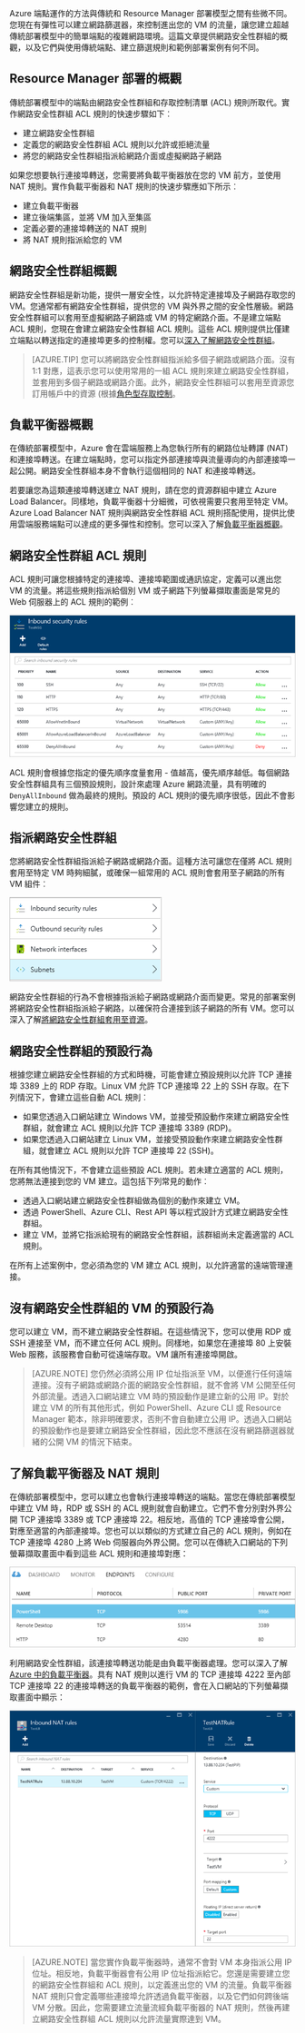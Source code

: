Azure 端點運作的方法與傳統和 Resource Manager 部署模型之間有些微不同。您現在有彈性可以建立網路篩選器，來控制進出您的 VM 的流量，讓您建立超越傳統部署模型中的簡單端點的複雜網路環境。這篇文章提供網路安全性群組的概觀，以及它們與使用傳統端點、建立篩選規則和範例部署案例有何不同。


## Resource Manager 部署的概觀
傳統部署模型中的端點由網路安全性群組和存取控制清單 (ACL) 規則所取代。實作網路安全性群組 ACL 規則的快速步驟如下︰

- 建立網路安全性群組
- 定義您的網路安全性群組 ACL 規則以允許或拒絕流量
- 將您的網路安全性群組指派給網路介面或虛擬網路子網路

如果您想要執行連接埠轉送，您需要將負載平衡器放在您的 VM 前方，並使用 NAT 規則。實作負載平衡器和 NAT 規則的快速步驟應如下所示︰

- 建立負載平衡器
- 建立後端集區，並將 VM 加入至集區
- 定義必要的連接埠轉送的 NAT 規則
- 將 NAT 規則指派給您的 VM


## 網路安全性群組概觀
網路安全性群組是新功能，提供一層安全性，以允許特定連接埠及子網路存取您的 VM。您通常都有網路安全性群組，提供您的 VM 與外界之間的安全性層級。網路安全性群組可以套用至虛擬網路子網路或 VM 的特定網路介面。不是建立端點 ACL 規則，您現在會建立網路安全性群組 ACL 規則。這些 ACL 規則提供比僅建立端點以轉送指定的連接埠更多的控制權。您可以[深入了解網路安全性群組](../articles/virtual-network/virtual-networks-nsg.md)。

> [AZURE.TIP] 您可以將網路安全性群組指派給多個子網路或網路介面。沒有 1:1 對應，這表示您可以使用常用的一組 ACL 規則來建立網路安全性群組，並套用到多個子網路或網路介面。此外，網路安全性群組可以套用至資源您訂用帳戶中的資源 (根據[角色型存取控制](../articles/active-directory/role-based-access-control-what-is.md)。


## 負載平衡器概觀
在傳統部署模型中，Azure 會在雲端服務上為您執行所有的網路位址轉譯 (NAT) 和連接埠轉送。在建立端點時，您可以指定外部連接埠與流量導向的內部連接埠一起公開。網路安全性群組本身不會執行這個相同的 NAT 和連接埠轉送。

若要讓您為這類連接埠轉送建立 NAT 規則，請在您的資源群組中建立 Azure Load Balancer。同樣地，負載平衡器十分細微，可依視需要只套用至特定 VM。Azure Load Balancer NAT 規則與網路安全性群組 ACL 規則搭配使用，提供比使用雲端服務端點可以達成的更多彈性和控制。您可以深入了解[負載平衡器概觀](../articles/load-balancer/load-balancer-overview.md)。


## 網路安全性群組 ACL 規則
ACL 規則可讓您根據特定的連接埠、連接埠範圍或通訊協定，定義可以進出您 VM 的流量。將這些規則指派給個別 VM 或子網路下列螢幕擷取畫面是常見的 Web 伺服器上的 ACL 規則的範例︰

![網路安全性群組 ACL 規則的清單](./media/virtual-machines-common-endpoints-in-resource-manager/example-acl-rules.png)

ACL 規則會根據您指定的優先順序度量套用 - 值越高，優先順序越低。每個網路安全性群組具有三個預設規則，設計來處理 Azure 網路流量，具有明確的 `DenyAllInbound` 做為最終的規則。預設的 ACL 規則的優先順序很低，因此不會影響您建立的規則。


## 指派網路安全性群組
您將網路安全性群組指派給子網路或網路介面。這種方法可讓您在僅將 ACL 規則套用至特定 VM 時夠細膩，或確保一組常用的 ACL 規則會套用至子網路的所有 VM 組件︰

![將 NSG 套用至網路介面或子網路](./media/virtual-machines-common-endpoints-in-resource-manager/apply-nsg-to-resources.png)

網路安全性群組的行為不會根據指派給子網路或網路介面而變更。常見的部署案例將網路安全性群組指派給子網路，以確保符合連接到該子網路的所有 VM。您可以深入了解[將網路安全性群組套用至資源](../virtual-nework/virtual-networks-nsg.md#associating-nsgs)。


## 網路安全性群組的預設行為
根據您建立網路安全性群組的方式和時機，可能會建立預設規則以允許 TCP 連接埠 3389 上的 RDP 存取。Linux VM 允許 TCP 連接埠 22 上的 SSH 存取。在下列情況下，會建立這些自動 ACL 規則︰

- 如果您透過入口網站建立 Windows VM，並接受預設動作來建立網路安全性群組，就會建立 ACL 規則以允許 TCP 連接埠 3389 (RDP)。
- 如果您透過入口網站建立 Linux VM，並接受預設動作來建立網路安全性群組，就會建立 ACL 規則以允許 TCP 連接埠 22 (SSH)。

在所有其他情況下，不會建立這些預設 ACL 規則。若未建立適當的 ACL 規則，您將無法連接到您的 VM 建立。這包括下列常見的動作︰

- 透過入口網站建立網路安全性群組做為個別的動作來建立 VM。
- 透過 PowerShell、Azure CLI、Rest API 等以程式設計方式建立網路安全性群組。
- 建立 VM，並將它指派給現有的網路安全性群組，該群組尚未定義適當的 ACL 規則。

在所有上述案例中，您必須為您的 VM 建立 ACL 規則，以允許適當的遠端管理連接。


## 沒有網路安全性群組的 VM 的預設行為
您可以建立 VM，而不建立網路安全性群組。在這些情況下，您可以使用 RDP 或 SSH 連接至 VM，而不建立任何 ACL 規則。同樣地，如果您在連接埠 80 上安裝 Web 服務，該服務會自動可從遠端存取。VM 讓所有連接埠開啟。

> [AZURE.NOTE] 您仍然必須將公用 IP 位址指派至 VM，以便進行任何遠端連接。沒有子網路或網路介面的網路安全性群組，就不會將 VM 公開至任何外部流量。透過入口網站建立 VM 時的預設動作是建立新的公用 IP。對於建立 VM 的所有其他形式，例如 PowerShell、Azure CLI 或 Resource Manager 範本，除非明確要求，否則不會自動建立公用 IP。透過入口網站的預設動作也是要建立網路安全性群組，因此您不應該在沒有網路篩選器就緒的公開 VM 的情況下結束。


## 了解負載平衡器及 NAT 規則
在傳統部署模型中，您可以建立也會執行連接埠轉送的端點。當您在傳統部署模型中建立 VM 時，RDP 或 SSH 的 ACL 規則就會自動建立。它們不會分別對外界公開 TCP 連接埠 3389 或 TCP 連接埠 22。相反地，高值的 TCP 連接埠會公開，對應至適當的內部連接埠。您也可以以類似的方式建立自己的 ACL 規則，例如在 TCP 連接埠 4280 上將 Web 伺服器向外界公開。您可以在傳統入口網站的下列螢幕擷取畫面中看到這些 ACL 規則和連接埠對應：

![使用傳統端點的連接埠轉送](./media/virtual-machines-common-endpoints-in-resource-manager/classic-endpoints-port-forwarding.png)

利用網路安全性群組，該連接埠轉送功能是由負載平衡器處理。您可以深入了解 [Azure 中的負載平衡器](../articles/load-balancer/load-balancer-overview.md)。具有 NAT 規則以進行 VM 的 TCP 連接埠 4222 至內部 TCP 連接埠 22 的連接埠轉送的負載平衡器的範例，會在入口網站的下列螢幕擷取畫面中顯示：

![連接埠轉送的負載平衡器 NAT 規則](./media/virtual-machines-common-endpoints-in-resource-manager/load-balancer-nat-rules.png)

> [AZURE.NOTE] 當您實作負載平衡器時，通常不會對 VM 本身指派公用 IP 位址。相反地，負載平衡器會有公用 IP 位址指派給它。您還是需要建立您的網路安全性群組和 ACL 規則，以定義進出您的 VM 的流量。負載平衡器 NAT 規則只會定義哪些連接埠允許透過負載平衡器，以及它們如何跨後端 VM 分散。因此，您需要建立流量流經負載平衡器的 NAT 規則，然後再建立網路安全性群組 ACL 規則以允許流量實際達到 VM。

<!---HONumber=AcomDC_0810_2016-->